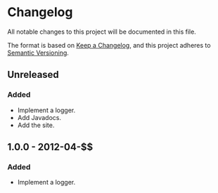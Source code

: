 # Changelog
All notable changes to this project will be documented in this file.

The format is based on [Keep a Changelog](https://keepachangelog.com/en/1.0.0/),
and this project adheres to [Semantic Versioning](https://semver.org/spec/v2.0.0.html).

## Unreleased
### Added
- Implement a logger.
- Add Javadocs.
- Add the site.

## 1.0.0 - 2012-04-$$
### Added
-   Implement a logger.
